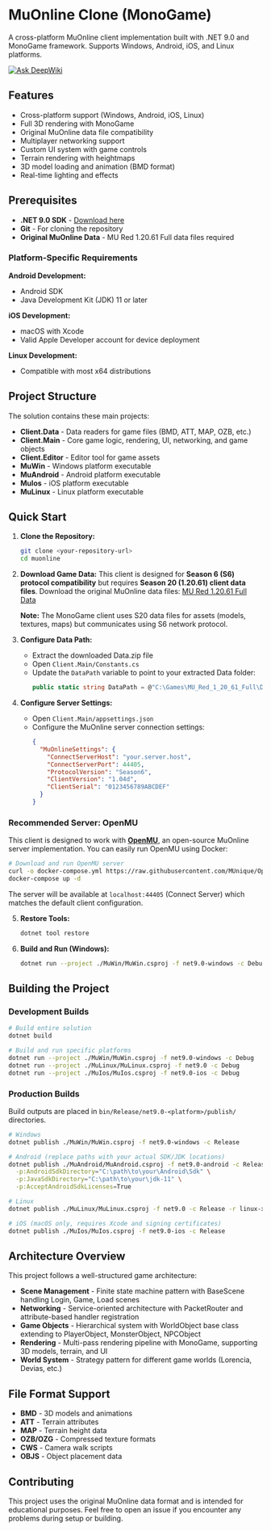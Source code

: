 # MuOnline Clone (MonoGame)

A cross-platform MuOnline client implementation built with .NET 9.0 and MonoGame framework. Supports Windows, Android, iOS, and Linux platforms.

[![Ask DeepWiki](https://deepwiki.com/badge.svg)](https://deepwiki.com/bernatvadell/muonline)

## Features

- Cross-platform support (Windows, Android, iOS, Linux)
- Full 3D rendering with MonoGame
- Original MuOnline data file compatibility
- Multiplayer networking support
- Custom UI system with game controls
- Terrain rendering with heightmaps
- 3D model loading and animation (BMD format)
- Real-time lighting and effects

## Prerequisites

- **.NET 9.0 SDK** - [Download here](https://dotnet.microsoft.com/en-us/download/dotnet/9.0)
- **Git** - For cloning the repository
- **Original MuOnline Data** - MU Red 1.20.61 Full data files required

### Platform-Specific Requirements

**Android Development:**
- Android SDK
- Java Development Kit (JDK) 11 or later

**iOS Development:**
- macOS with Xcode
- Valid Apple Developer account for device deployment

**Linux Development:**
- Compatible with most x64 distributions

## Project Structure

The solution contains these main projects:

- **Client.Data** - Data readers for game files (BMD, ATT, MAP, OZB, etc.)
- **Client.Main** - Core game logic, rendering, UI, networking, and game objects  
- **Client.Editor** - Editor tool for game assets
- **MuWin** - Windows platform executable
- **MuAndroid** - Android platform executable
- **MuIos** - iOS platform executable
- **MuLinux** - Linux platform executable

## Quick Start

1. **Clone the Repository:**
   ```bash
   git clone <your-repository-url>
   cd muonline
   ```

2. **Download Game Data:**
   This client is designed for **Season 6 (S6) protocol compatibility** but requires **Season 20 (1.20.61) client data files**. 
   Download the original MuOnline data files:
   [MU Red 1.20.61 Full Data](https://full-wkr.mu.webzen.co.kr/muweb/full/MU_Red_1_20_61_Full.zip)
   
   **Note:** The MonoGame client uses S20 data files for assets (models, textures, maps) but communicates using S6 network protocol.

3. **Configure Data Path:**
   - Extract the downloaded Data.zip file
   - Open `Client.Main/Constants.cs`
   - Update the `DataPath` variable to point to your extracted Data folder:
     ```csharp
     public static string DataPath = @"C:\Games\MU_Red_1_20_61_Full\Data";
     ```

4. **Configure Server Settings:**
   - Open `Client.Main/appsettings.json`
   - Configure the MuOnline server connection settings:
     ```json
     {
       "MuOnlineSettings": {
         "ConnectServerHost": "your.server.host",
         "ConnectServerPort": 44405,
         "ProtocolVersion": "Season6",
         "ClientVersion": "1.04d",
         "ClientSerial": "0123456789ABCDEF"
       }
     }
     ```

### Recommended Server: OpenMU

This client is designed to work with **[OpenMU](https://github.com/MUnique/OpenMU)**, an open-source MuOnline server implementation. You can easily run OpenMU using Docker:

```bash
# Download and run OpenMU server
curl -o docker-compose.yml https://raw.githubusercontent.com/MUnique/OpenMU/master/deploy/all-in-one/docker-compose.yml
docker-compose up -d
```

The server will be available at `localhost:44405` (Connect Server) which matches the default client configuration.

5. **Restore Tools:**
   ```bash
   dotnet tool restore
   ```

6. **Build and Run (Windows):**
   ```bash
   dotnet run --project ./MuWin/MuWin.csproj -f net9.0-windows -c Debug
   ```

## Building the Project

### Development Builds
```bash
# Build entire solution
dotnet build

# Build and run specific platforms
dotnet run --project ./MuWin/MuWin.csproj -f net9.0-windows -c Debug     # Windows
dotnet run --project ./MuLinux/MuLinux.csproj -f net9.0 -c Debug         # Linux
dotnet run --project ./MuIos/MuIos.csproj -f net9.0-ios -c Debug         # iOS (macOS only)
```

### Production Builds
Build outputs are placed in `bin/Release/net9.0-<platform>/publish/` directories.

```bash
# Windows
dotnet publish ./MuWin/MuWin.csproj -f net9.0-windows -c Release

# Android (replace paths with your actual SDK/JDK locations)
dotnet publish ./MuAndroid/MuAndroid.csproj -f net9.0-android -c Release \
  -p:AndroidSdkDirectory="C:\path\to\your\Android\Sdk" \
  -p:JavaSdkDirectory="C:\path\to\your\jdk-11" \
  -p:AcceptAndroidSdkLicenses=True

# Linux  
dotnet publish ./MuLinux/MuLinux.csproj -f net9.0 -c Release -r linux-x64

# iOS (macOS only, requires Xcode and signing certificates)
dotnet publish ./MuIos/MuIos.csproj -f net9.0-ios -c Release
```

## Architecture Overview

This project follows a well-structured game architecture:

- **Scene Management** - Finite state machine pattern with BaseScene handling Login, Game, Load scenes
- **Networking** - Service-oriented architecture with PacketRouter and attribute-based handler registration
- **Game Objects** - Hierarchical system with WorldObject base class extending to PlayerObject, MonsterObject, NPCObject
- **Rendering** - Multi-pass rendering pipeline with MonoGame, supporting 3D models, terrain, and UI
- **World System** - Strategy pattern for different game worlds (Lorencia, Devias, etc.)

## File Format Support

- **BMD** - 3D models and animations
- **ATT** - Terrain attributes  
- **MAP** - Terrain height data
- **OZB/OZG** - Compressed texture formats
- **CWS** - Camera walk scripts
- **OBJS** - Object placement data

## Contributing

This project uses the original MuOnline data format and is intended for educational purposes. Feel free to open an issue if you encounter any problems during setup or building.
